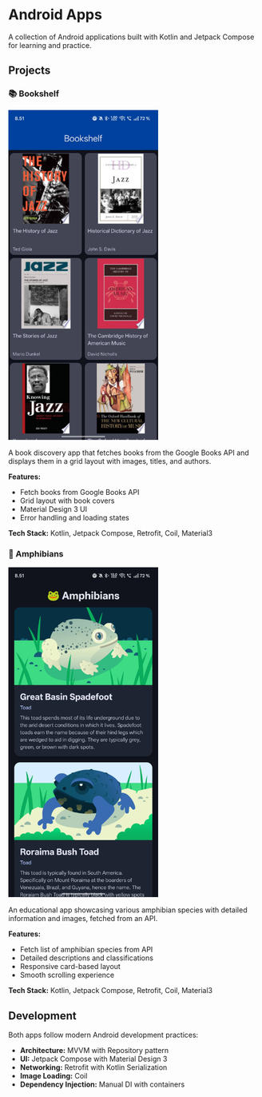 # Android Apps

A collection of Android applications built with Kotlin and Jetpack Compose for learning and practice.

## Projects

### 📚 Bookshelf

<img src="./images/books.jpg" alt="Bookshelf Screenshot" width="300"/>

A book discovery app that fetches books from the Google Books API and displays them in a grid layout with images, titles, and authors.

**Features:**

- Fetch books from Google Books API
- Grid layout with book covers
- Material Design 3 UI
- Error handling and loading states

**Tech Stack:** Kotlin, Jetpack Compose, Retrofit, Coil, Material3

### 🐸 Amphibians

<img src="./images/amphibians.jpg" alt="Amphibians Screenshot" width="300"/>

An educational app showcasing various amphibian species with detailed information and images, fetched from an API.

**Features:**

- Fetch list of amphibian species from API
- Detailed descriptions and classifications
- Responsive card-based layout
- Smooth scrolling experience

**Tech Stack:** Kotlin, Jetpack Compose, Retrofit, Coil, Material3

## Development

Both apps follow modern Android development practices:

- **Architecture:** MVVM with Repository pattern
- **UI:** Jetpack Compose with Material Design 3
- **Networking:** Retrofit with Kotlin Serialization
- **Image Loading:** Coil
- **Dependency Injection:** Manual DI with containers
